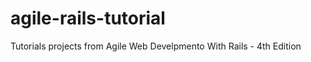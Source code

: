 agile-rails-tutorial
====================

Tutorials projects from Agile Web Develpmento With Rails - 4th Edition
